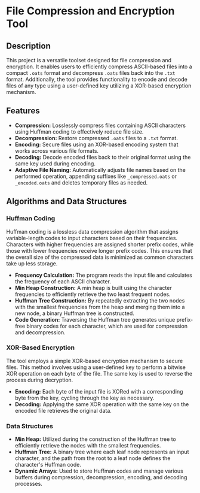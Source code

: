 # File Compression and Encryption Tool

## Description

This project is a versatile toolset designed for file compression and encryption. It enables users to efficiently compress ASCII-based files into a compact `.oats` format and decompress `.oats` files back into the `.txt` format. Additionally, the tool provides functionality to encode and decode files of any type using a user-defined key utilizing a XOR-based encryption mechanism.

## Features

- **Compression:** Losslessly compress files containing ASCII characters using Huffman coding to effectively reduce file size.
- **Decompression:** Restore compressed `.oats` files to a `.txt` format.
- **Encoding:** Secure files using an XOR-based encoding system that works across various file formats.
- **Decoding:** Decode encoded files back to their original format using the same key used during encoding.
- **Adaptive File Naming:** Automatically adjusts file names based on the performed operation, appending suffixes like `_compressed.oats` or `_encoded.oats` and deletes temporary files as needed.

## Algorithms and Data Structures

### Huffman Coding

Huffman coding is a lossless data compression algorithm that assigns variable-length codes to input characters based on their frequencies. Characters with higher frequencies are assigned shorter prefix codes, while those with lower frequencies receive longer prefix codes. This ensures that the overall size of the compressed data is minimized as common characters take up less storage.

- **Frequency Calculation:** The program reads the input file and calculates the frequency of each ASCII character.
- **Min Heap Construction:** A min heap is built using the character frequencies to efficiently retrieve the two least frequent nodes.
- **Huffman Tree Construction:** By repeatedly extracting the two nodes with the smallest frequencies from the heap and merging them into a new node, a binary Huffman tree is constructed.
- **Code Generation:** Traversing the Huffman tree generates unique prefix-free binary codes for each character, which are used for compression and decompression.

### XOR-Based Encryption

The tool employs a simple XOR-based encryption mechanism to secure files. This method involves using a user-defined key to perform a bitwise XOR operation on each byte of the file. The same key is used to reverse the process during decryption.

- **Encoding:** Each byte of the input file is XORed with a corresponding byte from the key, cycling through the key as necessary.
- **Decoding:** Applying the same XOR operation with the same key on the encoded file retrieves the original data.

### Data Structures

- **Min Heap:** Utilized during the construction of the Huffman tree to efficiently retrieve the nodes with the smallest frequencies.
- **Huffman Tree:** A binary tree where each leaf node represents an input character, and the path from the root to a leaf node defines the character's Huffman code.
- **Dynamic Arrays:** Used to store Huffman codes and manage various buffers during compression, decompression, encoding, and decoding processes.